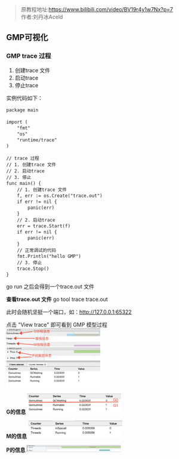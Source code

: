 > 原教程地址:https://www.bilibili.com/video/BV19r4y1w7Nx?p=7 \
> 作者:刘丹冰Aceld
## GMP可视化

### GMP trace 过程
1. 创建trace 文件
2. 启动trace
3. 停止trace

实例代码如下：
```
package main

import (
	"fmt"
	"os"
	"runtime/trace"
)

// trace 过程
// 1. 创建trace 文件
// 2. 启动trace
// 3. 停止
func main() {
	// 1. 创建trace 文件
	f, err := os.Create("trace.out")
	if err != nil {
		panic(err)
	}
	// 2. 启动trace
	err = trace.Start(f)
	if err != nil {
		panic(err)
	}
	// 正常调试的代码
	fmt.Println("hello GMP")
	// 3. 停止
	trace.Stop()
}
```

go run 之后会得到一个trace.out 文件

**查看trace.out 文件**
go tool trace trace.out

此时会随机坚挺一个端口，如：http://127.0.0.1:65322

点击 "View trace" 即可看到 GMP 模型过程
<img src="../img/gmp-trace.png" width="50%" alt="" />

**G的信息**
<img src="../img/gmp-trace-G.png" width="50%" alt="" />

**M的信息**
<img src="../img/gmp-trace-M.png" width="50%" alt="" />

**P的信息**
<img src="../img/gmp-trace-P.png" width="50%" alt="" />